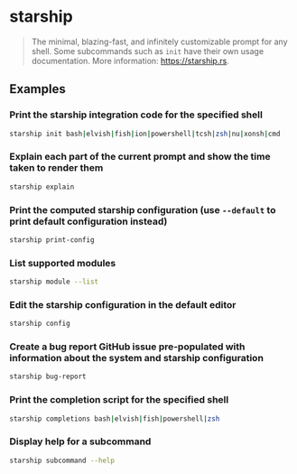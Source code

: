 # starship

> The minimal, blazing-fast, and infinitely customizable prompt for any shell. Some subcommands such as `init` have their own usage documentation. More information: <https://starship.rs>.

## Examples

### Print the starship integration code for the specified shell

```bash
starship init bash|elvish|fish|ion|powershell|tcsh|zsh|nu|xonsh|cmd
```

### Explain each part of the current prompt and show the time taken to render them

```bash
starship explain
```

### Print the computed starship configuration (use `--default` to print default configuration instead)

```bash
starship print-config
```

### List supported modules

```bash
starship module --list
```

### Edit the starship configuration in the default editor

```bash
starship config
```

### Create a bug report GitHub issue pre-populated with information about the system and starship configuration

```bash
starship bug-report
```

### Print the completion script for the specified shell

```bash
starship completions bash|elvish|fish|powershell|zsh
```

### Display help for a subcommand

```bash
starship subcommand --help
```
